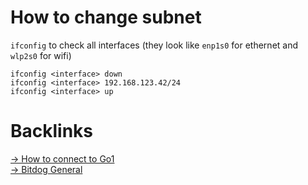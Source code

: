 # How to change subnet  
`ifconfig` to check all interfaces (they look like `enp1s0` for ethernet and `wlp2s0` for wifi)  
```  
ifconfig <interface> down  
ifconfig <interface> 192.168.123.42/24  
ifconfig <interface> up  
```  
  
  
# Backlinks    
  
[-> How to connect to Go1](/How%20to%20connect%20to%20Go1.md)    
[-> Bitdog General](/Bitdog%20General.md)    
